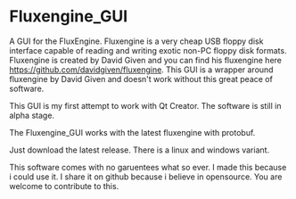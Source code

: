 # Fluxengine_GUI
A GUI for the FluxEngine. Fluxengine is a very cheap USB floppy disk interface capable of reading and writing exotic non-PC floppy disk formats.
Fluxengine is created by David Given and you can find his fluxengine here https://github.com/davidgiven/fluxengine.
This GUI is a wrapper around fluxengine by David Given and doesn't work without this great peace of software.

This GUI is my first attempt to work with Qt Creator. The software is still in alpha stage.

The Fluxengine_GUI works with the latest fluxengine with protobuf.

Just download the latest release. There is a linux and windows variant.

This software comes with no garuentees what so ever. I made this because i could use it.
I share it on github because i believe in opensource. You are welcome to contribute to this.

